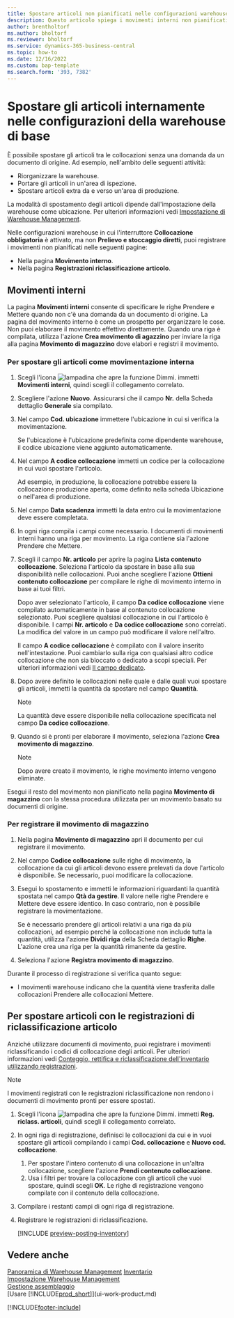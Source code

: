 ```yaml
---
title: Spostare articoli non pianificati nelle configurazioni warehouse di base
description: Questo articolo spiega i movimenti interni non pianificati tra le collocazioni senza una domanda da un documento di origine.
author: brentholtorf
ms.author: bholtorf
ms.reviewer: bholtorf
ms.service: dynamics-365-business-central
ms.topic: how-to
ms.date: 12/16/2022
ms.custom: bap-template
ms.search.form: '393, 7382'
---
```

# Spostare gli articoli internamente nelle configurazioni della warehouse di base

È possibile spostare gli articoli tra le collocazioni senza una domanda da un documento di origine. Ad esempio, nell'ambito delle seguenti attività:

* Riorganizzare la warehouse.
* Portare gli articoli in un'area di ispezione.
* Spostare articoli extra da e verso un'area di produzione. 

La modalità di spostamento degli articoli dipende dall'impostazione della warehouse come ubicazione. Per ulteriori informazioni vedi [Impostazione di Warehouse Management](warehouse-setup-warehouse.md).

Nelle configurazioni warehouse in cui l'interruttore **Collocazione obbligatoria** è attivato, ma non **Prelievo e stoccaggio diretti**, puoi registrare i movimenti non pianificati nelle seguenti pagine:  

* Nella pagina **Movimento interno**.
* Nella pagina **Registrazioni riclassificazione articolo**.  

## Movimenti interni

La pagina **Movimenti interni** consente di specificare le righe Prendere e Mettere quando non c'è una domanda da un documento di origine. La pagina del movimento interno è come un prospetto per organizzare le cose. Non puoi elaborare il movimento effettivo direttamente. Quando una riga è compilata, utilizza l'azione **Crea movimento di agazzino** per inviare la riga alla pagina **Movimento di magazzino** dove elabori e registri il movimento.

### Per spostare gli articoli come movimentazione interna

1. Scegli l'icona ![lampadina che apre la funzione Dimmi.](media/ui-search/search_small.png "Dimmi cosa vuoi fare") immetti **Movimenti interni**, quindi scegli il collegamento correlato.  
2. Scegliere l'azione **Nuovo**. Assicurarsi che il campo **Nr.** della Scheda dettaglio **Generale** sia compilato.
3. Nel campo **Cod. ubicazione** immettere l'ubicazione in cui si verifica la movimentazione.  

    Se l'ubicazione è l'ubicazione predefinita come dipendente warehouse, il codice ubicazione viene aggiunto automaticamente.  
4. Nel campo **A codice collocazione** immetti un codice per la collocazione in cui vuoi spostare l'articolo.

    Ad esempio, in produzione, la collocazione potrebbe essere la collocazione produzione aperta, come definito nella scheda Ubicazione o nell'area di produzione.  
5. Nel campo **Data scadenza** immetti la data entro cui la movimentazione deve essere completata.  
6. In ogni riga compila i campi come necessario. I documenti di movimenti interni hanno una riga per movimento. La riga contiene sia l'azione Prendere che Mettere.
7. Scegli il campo **Nr. articolo** per aprire la pagina **Lista contenuto collocazione**. Seleziona l'articolo da spostare in base alla sua disponibilità nelle collocazioni. Puoi anche scegliere l'azione **Ottieni contenuto collocazione** per compilare le righe di movimento interno in base ai tuoi filtri.  

    Dopo aver selezionato l'articolo, il campo **Da codice collocazione** viene compilato automaticamente in base al contenuto collocazione selezionato. Puoi scegliere qualsiasi collocazione in cui l'articolo è disponibile. I campi **Nr. articolo** e **Da codice collocazione** sono correlati. La modifica del valore in un campo può modificare il valore nell'altro.  

    Il campo **A codice collocazione** è compilato con il valore inserito nell'intestazione. Puoi cambiarlo sulla riga con qualsiasi altro codice collocazione che non sia bloccato o dedicato a scopi speciali. Per ulteriori informazioni vedi [Il campo dedicato](warehouse-how-to-create-individual-bins.md#the-dedicated-field).  

8. Dopo avere definito le collocazioni nelle quale e dalle quali vuoi spostare gli articoli, immetti la quantità da spostare nel campo **Quantità**.  

    > [!NOTE]  
    > La quantità deve essere disponibile nella collocazione specificata nel campo **Da codice collocazione**.  

9. Quando si è pronti per elaborare il movimento, seleziona l'azione **Crea movimento di magazzino**.  

    > [!NOTE]  
    >  Dopo avere creato il movimento, le righe movimento interno vengono eliminate.  

Esegui il resto del movimento non pianificato nella pagina **Movimento di magazzino** con la stessa procedura utilizzata per un movimento basato su documenti di origine.

### Per registrare il movimento di magazzino

1. Nella pagina **Movimento di magazzino** apri il documento per cui registrare il movimento.  
2. Nel campo **Codice collocazione** sulle righe di movimento, la collocazione da cui gli articoli devono essere prelevati da dove l'articolo è disponibile. Se necessario, puoi modificare la collocazione.
3. Esegui lo spostamento e immetti le informazioni riguardanti la quantità spostata nel campo **Qtà da gestire**. Il valore nelle righe Prendere e Mettere deve essere identico. In caso contrario, non è possibile registrare la movimentazione.

    Se è necessario prendere gli articoli relativi a una riga da più collocazioni, ad esempio perché la collocazione non include tutta la quantità, utilizza l'azione **Dividi riga** della Scheda dettaglio **Righe**. L'azione crea una riga per la quantità rimanente da gestire.  
4. Seleziona l'azione **Registra movimento di magazzino**.  

Durante il processo di registrazione si verifica quanto segue:

* I movimenti warehouse indicano che la quantità viene trasferita dalle collocazioni Prendere alle collocazioni Mettere.

## Per spostare articoli con le registrazioni di riclassificazione articolo

Anziché utilizzare documenti di movimento, puoi registrare i movimenti riclassificando i codici di collocazione degli articoli. Per ulteriori informazioni vedi [Conteggio, rettifica e riclassificazione dell'inventario utilizzando registrazioni](inventory-how-count-adjust-reclassify.md).

> [!NOTE]  
> I movimenti registrati con le registrazioni riclassificazione non rendono i documenti di movimento pronti per essere spostati.  

1. Scegli l'icona ![lampadina che apre la funzione Dimmi.](media/ui-search/search_small.png "Dimmi cosa vuoi fare") immetti **Reg. riclass. articoli**, quindi scegli il collegamento correlato.  
2. In ogni riga di registrazione, definisci le collocazioni da cui e in vuoi spostare gli articoli compilando i campi **Cod. collocazione** e **Nuovo cod. collocazione**.  

    1. Per spostare l'intero contenuto di una collocazione in un'altra collocazione, scegliere l'azione **Prendi contenuto collocazione**.  
    2. Usa i filtri per trovare la collocazione con gli articoli che vuoi spostare, quindi scegli **OK**. Le righe di registrazione vengono compilate con il contenuto della collocazione.  
3. Compilare i restanti campi di ogni riga di registrazione.
4. Registrare le registrazioni di riclassificazione.  

    [!INCLUDE [preview-posting-inventory](includes/preview-posting-inventory.md)]

## Vedere anche

[Panoramica di Warehouse Management](design-details-warehouse-management.md)
[Inventario](inventory-manage-inventory.md)  
[Impostazione Warehouse Management](warehouse-setup-warehouse.md)  
[Gestione assemblaggio](assembly-assemble-items.md)  
[Usare [!INCLUDE[prod_short](includes/prod_short.md)]](ui-work-product.md)


[!INCLUDE[footer-include](includes/footer-banner.md)]

